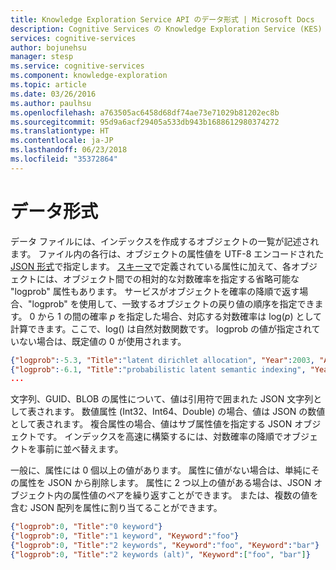 ```yaml
---
title: Knowledge Exploration Service API のデータ形式 | Microsoft Docs
description: Cognitive Services の Knowledge Exploration Service (KES) API のデータ形式について説明します。
services: cognitive-services
author: bojunehsu
manager: stesp
ms.service: cognitive-services
ms.component: knowledge-exploration
ms.topic: article
ms.date: 03/26/2016
ms.author: paulhsu
ms.openlocfilehash: a763505ac6458d68df74ae73e71029b81202ec8b
ms.sourcegitcommit: 95d9a6acf29405a533db943b1688612980374272
ms.translationtype: HT
ms.contentlocale: ja-JP
ms.lasthandoff: 06/23/2018
ms.locfileid: "35372864"
---
```

# <a name="data-format"></a>データ形式
データ ファイルには、インデックスを作成するオブジェクトの一覧が記述されます。
ファイル内の各行は、オブジェクトの属性値を UTF-8 エンコードされた [JSON 形式](http://json.org/)で指定します。
[スキーマ](SchemaFormat.md)で定義されている属性に加えて、各オブジェクトには、オブジェクト間での相対的な対数確率を指定する省略可能な "logprob" 属性もあります。
サービスがオブジェクトを確率の降順で返す場合、"logprob" を使用して、一致するオブジェクトの戻り値の順序を指定できます。
0 から 1 の間の確率 *p* を指定した場合、対応する対数確率は log(*p*) として計算できます。ここで、log() は自然対数関数です。
logprob の値が指定されていない場合は、既定値の 0 が使用されます。

```json
{"logprob":-5.3, "Title":"latent dirichlet allocation", "Year":2003, "Author":{"Name":"david m blei", "Affiliation":"uc berkeley"}, "Author":{"Name":"andrew y ng", "Affiliation":"stanford"}, "Author":{"Name":"michael i jordan", "Affiliation":"uc berkeley"}}
{"logprob":-6.1, "Title":"probabilistic latent semantic indexing", "Year":1999, "Author":{"Name":"thomas hofmann", "Affiliation":"uc berkeley"}}
...
```

文字列、GUID、BLOB の属性について、値は引用符で囲まれた JSON 文字列として表されます。  数値属性 (Int32、Int64、Double) の場合、値は JSON の数値として表されます。  複合属性の場合、値はサブ属性値を指定する JSON オブジェクトです。  インデックスを高速に構築するには、対数確率の降順でオブジェクトを事前に並べ替えます。

一般に、属性には 0 個以上の値があります。  属性に値がない場合は、単純にその属性を JSON から削除します。  属性に 2 つ以上の値がある場合は、JSON オブジェクト内の属性値のペアを繰り返すことができます。  または、複数の値を含む JSON 配列を属性に割り当てることができます。

```json
{"logprob":0, "Title":"0 keyword"}
{"logprob":0, "Title":"1 keyword", "Keyword":"foo"}
{"logprob":0, "Title":"2 keywords", "Keyword":"foo", "Keyword":"bar"}
{"logprob":0, "Title":"2 keywords (alt)", "Keyword":["foo", "bar"]}
```
